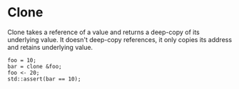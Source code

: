 # Clone

Clone takes a reference of a value and returns a deep-copy of its underlying value. It doesn't deep-copy references, it only copies its address and retains underlying value.

```butter
foo = 10;
bar = clone &foo;
foo <- 20;
std::assert(bar == 10);
```

